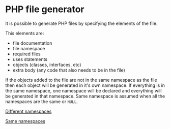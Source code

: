 PHP file generator
==================

It is possible to generate PHP files by specifying the elements of the file.

This elements are:

- file documentation
- file namespace
- required files
- uses statements
- objects (classes, interfaces, etc)
- extra body (any code that also needs to be in the file)


If the objects added to the file are not in the same namespace as the file then each object will be generated in it's own namespace.
If everything is in the same namespace, one namespace will be declared and everything will be generated in that namespace.
Same namespace is assumed when all the namespaces are the same or `NULL`.

[Different namespaces](generate-file-differentnamespaces.md)

[Same namespaces](generate-file-samenamespaces.md)